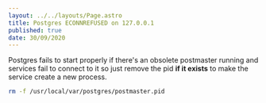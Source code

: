 ```yaml
---
layout: ../../layouts/Page.astro
title: Postgres ECONNREFUSED on 127.0.0.1
published: true
date: 30/09/2020
---
```


Postgres fails to start properly if there's an obsolete postmaster running and services fail to connect to it so just remove the pid **if it exists** to make the service create a new process.

```sh
rm -f /usr/local/var/postgres/postmaster.pid
```
